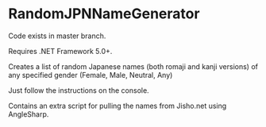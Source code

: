 # RandomJPNNameGenerator

Code exists in master branch.

Requires .NET Framework 5.0+.

Creates a list of random Japanese names (both romaji and kanji versions) of any specified gender (Female, Male, Neutral, Any)

Just follow the instructions on the console.

Contains an extra script for pulling the names from Jisho.net using AngleSharp.
